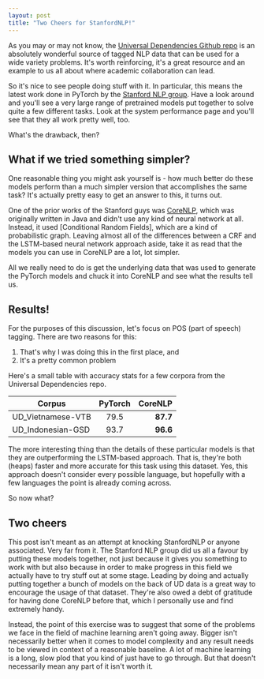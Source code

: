```yaml
---
layout: post
title: "Two Cheers for StanfordNLP!"
---
```


As you may or may not know, the [Universal Dependencies Github repo] is an absolutely wonderful source of tagged NLP data that can be used for a wide variety problems. It's worth reinforcing, it's a great resource and an example to us all about where academic collaboration can lead.

So it's nice to see people doing stuff with it. In particular, this means the latest work done in PyTorch by the [Stanford NLP group]. Have a look around and you'll see a very large range of pretrained models put together to solve quite a few different tasks. Look at the system performance page and you'll see that they all work pretty well, too.

What's the drawback, then?

## What if we tried something simpler?

One reasonable thing you might ask yourself is - how much better do these models perform than a much simpler version that accomplishes the same task? It's actually pretty easy to get an answer to this, it turns out.

One of the prior works of the Stanford guys was [CoreNLP], which was originally written in Java and didn't use any kind of neural network at all. Instead, it used [Conditional Random Fields], which are a kind of probabilistic graph. Leaving almost all of the differences between a CRF and the LSTM-based neural network approach aside, take it as read that the models you can use in CoreNLP are a lot, lot simpler.

All we really need to do is get the underlying data that was used to generate the PyTorch models and chuck it into CoreNLP and see what the results tell us.

## Results!

For the purposes of this discussion, let's focus on POS (part of speech) tagging. There are two reasons for this:
1) That's why I was doing this in the first place, and
2) It's a pretty common problem

Here's a small table with accuracy stats for a few corpora from the Universal Dependencies repo.

| Corpus        | PyTorch           | CoreNLP  |
| ------------- |:-------------:| -----:|
| UD_Vietnamese-VTB    | 79.5 | **87.7** |
| UD_Indonesian-GSD     | 93.7     |  **96.6**  |

The more interesting thing than the details of these particular models is that they are outperforming the LSTM-based approach. That is, they're both (heaps) faster and more accurate for this task using this dataset. Yes, this approach doesn't consider every possible language, but hopefully with a few languages the point is already coming across.

So now what?

## Two cheers

This post isn't meant as an attempt at knocking StanfordNLP or anyone associated. Very far from it. The Stanford NLP group did us all a favour by putting these models together, not just because it gives you something to work with but also because in order to make progress in this field we actually have to try stuff out at some stage. Leading by doing and actually putting together a bunch of models on the back of UD data is a great way to encourage the usage of that dataset. They're also owed a debt of gratitude for having done CoreNLP before that, which I personally use and find extremely handy. 

Instead, the point of this exercise was to suggest that some of the problems we face in the field of machine learning aren't going away. Bigger isn't necessarily better when it comes to model complexity and any result needs to be viewed in context of a reasonable baseline. A lot of machine learning is a long, slow plod that you kind of just have to go through. But that doesn't necessarily mean any part of it isn't worth it. 



[//]: # (These are reference links used in the body of this note and get stripped out when the markdown processor does its job. There is no need to format nicely because it shouldn't be seen. Thanks SO - http://stackoverflow.com/questions/4823468/store-comments-in-markdown-syntax)


   [Universal Dependencies Github repo]: <https://github.com/UniversalDependencies>
   [Stanford NLP group]: <https://stanfordnlp.github.io/stanfordnlp/>
   [CoreNLP]: <https://stanfordnlp.github.io/CoreNLP>
   
